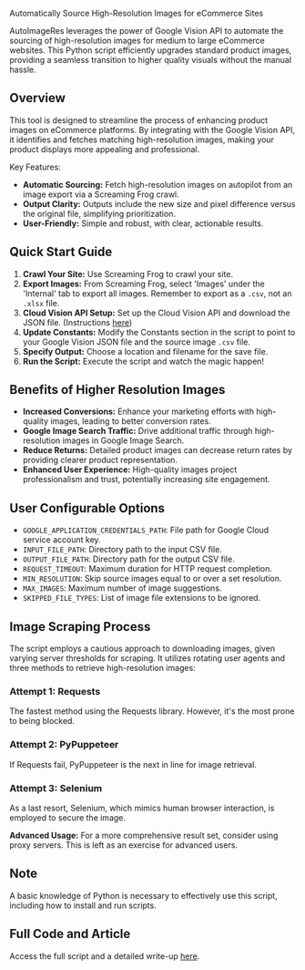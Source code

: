 Automatically Source High-Resolution Images for eCommerce Sites

AutoImageRes leverages the power of Google Vision API to automate the sourcing of high-resolution images for medium to large eCommerce websites. This Python script efficiently upgrades standard product images, providing a seamless transition to higher quality visuals without the manual hassle.

## Overview
This tool is designed to streamline the process of enhancing product images on eCommerce platforms. By integrating with the Google Vision API, it identifies and fetches matching high-resolution images, making your product displays more appealing and professional.

Key Features:
- **Automatic Sourcing:** Fetch high-resolution images on autopilot from an image export via a Screaming Frog crawl.
- **Output Clarity:** Outputs include the new size and pixel difference versus the original file, simplifying prioritization.
- **User-Friendly:** Simple and robust, with clear, actionable results.

## Quick Start Guide

1. **Crawl Your Site:** Use Screaming Frog to crawl your site.
2. **Export Images:** From Screaming Frog, select 'Images' under the 'Internal' tab to export all images. Remember to export as a `.csv`, not an `.xlsx` file.
3. **Cloud Vision API Setup:** Set up the Cloud Vision API and download the JSON file. (Instructions [here](https://cloud.google.com/vision/docs/quickstart-client-libraries))
4. **Update Constants:** Modify the Constants section in the script to point to your Google Vision JSON file and the source image `.csv` file.
5. **Specify Output:** Choose a location and filename for the save file.
6. **Run the Script:** Execute the script and watch the magic happen!

## Benefits of Higher Resolution Images
- **Increased Conversions:** Enhance your marketing efforts with high-quality images, leading to better conversion rates.
- **Google Image Search Traffic:** Drive additional traffic through high-resolution images in Google Image Search.
- **Reduce Returns:** Detailed product images can decrease return rates by providing clearer product representation.
- **Enhanced User Experience:** High-quality images project professionalism and trust, potentially increasing site engagement.

## User Configurable Options
- `GOOGLE_APPLICATION_CREDENTIALS_PATH`: File path for Google Cloud service account key.
- `INPUT_FILE_PATH`: Directory path to the input CSV file.
- `OUTPUT_FILE_PATH`: Directory path for the output CSV file.
- `REQUEST_TIMEOUT`: Maximum duration for HTTP request completion.
- `MIN_RESOLUTION`: Skip source images equal to or over a set resolution.
- `MAX_IMAGES`: Maximum number of image suggestions.
- `SKIPPED_FILE_TYPES`: List of image file extensions to be ignored.

## Image Scraping Process
The script employs a cautious approach to downloading images, given varying server thresholds for scraping. It utilizes rotating user agents and three methods to retrieve high-resolution images:

### Attempt 1: Requests
The fastest method using the Requests library. However, it's the most prone to being blocked.

### Attempt 2: PyPuppeteer
If Requests fail, PyPuppeteer is the next in line for image retrieval.

### Attempt 3: Selenium
As a last resort, Selenium, which mimics human browser interaction, is employed to secure the image.

**Advanced Usage:** For a more comprehensive result set, consider using proxy servers. This is left as an exercise for advanced users.

## Note
A basic knowledge of Python is necessary to effectively use this script, including how to install and run scripts.

## Full Code and Article
Access the full script and a detailed write-up [here](https://leefoot.co.uk/portfolio/automate-higher-resolution-images-ecom/).
